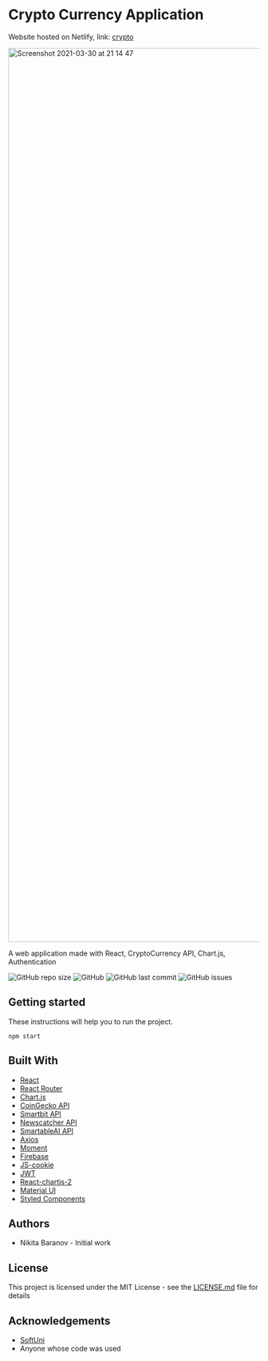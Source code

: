# Crypto Currency Application

Website hosted on Netlify, link:
[crypto](https://crypto-web.netlify.app/)

<img width="1792" alt="Screenshot 2021-03-30 at 21 14 47" src="https://user-images.githubusercontent.com/39880364/113036474-0a156780-919d-11eb-9e9c-b628c3614bec.png">

A web application made with React, CryptoCurrency API, Chart.js, Authentication

![GitHub repo size](https://img.shields.io/github/repo-size/nikmace/crypto)
![GitHub](https://img.shields.io/github/license/nikmace/crypto?color=brightgreen)
![GitHub last commit](https://img.shields.io/github/last-commit/nikmace/crypto?color=yellow&logo=JavaScript)
![GitHub issues](https://img.shields.io/github/issues/nikmace/crypto?color=important&logo=Visual%20Studio)

## Getting started
These instructions will help you to run the project. 
```
npm start
```

## Built With
- [React](https://ru.reactjs.org/)
- [React Router](https://www.npmjs.com/package/handlebars) 
- [Chart.js](https://www.chartjs.org/)
- [CoinGecko API](https://www.coingecko.com/en/api)
- [Smartbit API](https://www.smartbit.com.au/api)
- [Newscatcher API](https://rapidapi.com/organization/newscatcher-api) 
- [SmartableAI API](https://rapidapi.com/user/SmartableAI) 
- [Axios](https://www.npmjs.com/package/axios)
- [Moment](https://momentjs.com/)
- [Firebase](https://firebase.google.com/)
- [JS-cookie](https://www.npmjs.com/package/js-cookie)
- [JWT](https://jwt.io/)
- [React-chartjs-2](https://www.npmjs.com/package/react-chartjs-2)
- [Material UI](https://material-ui.com/getting-started/installation/)
- [Styled Components](https://styled-components.com/)

## Authors
- Nikita Baranov - Initial work

## License
This project is licensed under the MIT License - see the [LICENSE.md](https://github.com/nikmace/crypto/blob/master/LICENSE) file for details

## Acknowledgements
- [SoftUni](https://softuni.bg/)
- Anyone whose code was used
